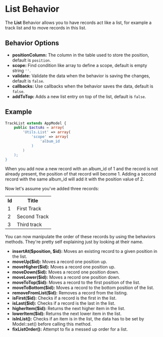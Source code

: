 List Behavior
=============

The **List** Behavior allows you to have records act like a list, for example a track list and to move records in this list.

Behavior Options
----------------

* **positionColumn:** The column in the table used to store the position, default is ```position```.
* **scope:** Find condition like array to define a scope, default is empty string ```''```.
* **validate:** Validate the data when the behavior is saving the changes, default is ```false```.
* **callbacks:** Use callbacks when the behavior saves the data, default is ```false```.
* **addToTop:** Adds a new list entry on top of the list, default is ```false```.

Example
-------

```php
TrackList extends AppModel {
	public $actsAs = array(
		'Utils.List' => array(
			'scope' => array(
				'album_id
			)
		)
	);
}
```

When you add now a new record with an album_id of 1 and the record is not already present, the position of that record will become 1. Adding a second record with the same album_id will add it with the position value of 2.

Now let's assume you've added three records:

<table>
	<tr>
		<th>Id</th>
		<th>Title</th>
	</tr>
	<tr>
		<td>1</td>
		<td>First Track</td>
	</tr>
	<tr>
		<td>2</td>
		<td>Second Track</td>
	</tr>
	<tr>
		<td>3</td>
		<td>Third track</td>
	</tr>
</table>

You can now manipulate the order of these records by using the behaviors methods. They're pretty self explaining just by looking at their name.

* **insertAt($position, $id):** Moves an existing record to a given position in the list.
* **moveUp($id):** Moves a record one position up.
* **moveHigher($id):** Moves a record one position up.
* **moveDown($id):** Moves a record one position down.
* **moveLower($id):** Moves a record one position down.
* **moveToTop($id):** Moves a record to the first position of the list.
* **moveToBottom($id):** Moves a record to the bottom position of the list.
* **removeFromList($id):** Removes a record from the listing.
* **isFirst($id):** Checks if a record is the first in the list.
* **isLast($id):** Checks if a record is the last in the list.
* **higherItem($id):** Returns the next higher item in the list.
* **lowerItem($id):** Returns the next lower item in the list.
* **isInList():** Checks if an item is in the list, the data has to be set by Model::set() before calling this method.
* **fixListOrder():** Attempt to fix a messed up order for a list.


